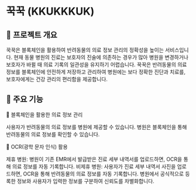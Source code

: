 # 꾹꾹 (KKUKKKUK)

## 📌 프로젝트 개요

꾹꾹은 블록체인을 활용하여 반려동물의 의료 정보 관리의 정확성을 높이는 서비스입니다.
현재 동물 병원의 진료는 보호자의 진술에 의존하는 경우가 많아 병원을 변경하거나 보호자가 바뀔 때 의료 기록의 일관성을 유지하기 어렵습니다.
꾹꾹은 반려동물의 의료 정보를 블록체인에 안전하게 저장하고 관리하여 병원에는 보다 정확한 진단과 치료를, 보호자에게는 건강 관리의 편리함을 제공합니다.

## 🎯 주요 기능

🔹 블록체인을 활용한 의료 정보 관리

  사용자가 반려동물의 의료 정보를 병원에 제공할 수 있습니다.
  병원은 블록체인을 통해 반려동물의 의료 정보를 확인할 수 있습니다.

🔹 OCR(광학 문자 인식) 활용

  제휴 병원: 병원이 기존 EMR에서 발급받은 진료 세부 내역서를 업로드하면, OCR을 통해 의료 정보를 자동 기록합니다.
  비제휴 병원: 사용자가 진료 세부 내역서 사진을 업로드하면, OCR을 통해 반려동물의 의료 정보를 자동 기록합니다.
  병원에서 공식적으로 등록한 정보와 사용자가 입력한 정보를 구분하여 신뢰도를 차별화합니다.
  
 
 

